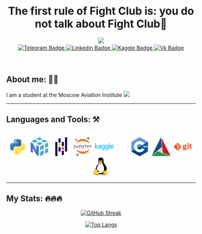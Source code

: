 <div id="header" align="center">
  <h1>The first rule of Fight Club is: you do not talk about Fight Club🤜</h1>
  <img src="https://media.giphy.com/media/v1.Y2lkPTc5MGI3NjExMGdqczBnZ3Y4b3V3ZGd5aWJlbWtsbTc1ajA3NzNhZHh2YTE0M29qeSZlcD12MV9pbnRlcm5hbF9naWZfYnlfaWQmY3Q9Zw/xT77XZrTKOxycjaYvK/giphy.gif" width="400"/>

<div id="badges" align="center">
  <a href="https://t.me/petrkoz">
    <img src="https://img.shields.io/badge/Telegram-blue?logo=telegram&logoColor=white&style=for-the-badge" alt="Telegram Badge"/>
  </a>
  <a href="in/petr-kozyrev-5b08872aa">
    <img src="https://img.shields.io/badge/LinkedIn-white?logo=linkedin&logoColor=blue&style=for-the-badge" alt="Linkedin Badge"/>
  </a>
  <a href="https://www.kaggle.com/petrkozyrev">
    <img src="https://img.shields.io/badge/Kaggle-DCF2F1?logo=kaggle&logoColor=blue&style=for-the-badge" alt="Kaggle Badge"/>
  </a>
  <a href="https://vk.com/petrutch0">
  <img src="https://img.shields.io/badge/Vk-black?logo=vk&logoColor=white&style=for-the-badge" alt="Vk Badge"/>
  </a>
</div>
<br>
  <img src="https://komarev.com/ghpvc/?username=your-github-PetrKozyrrev&style=flat-square&color=blue" alt=""/>
</div>
<!--
<div align="center">
  <img src="https://media.giphy.com/media/VekcnHOwOI5So/giphy.gif" width="800" height="400"/>
</div>
-->



 ## About me: 👨‍💻 
  I am a student at the Moscow Aviation Institute <img src="https://media.giphy.com/media/WUlplcMpOCEmTGBtBW/giphy.gif" width="30">

 ---

## Languages and Tools: ⚒️
<div align="center"><br>
  <img src="https://github.com/devicons/devicon/blob/master/icons/python/python-original.svg" title="Python" alt="Python" width="50" height="50"/>&nbsp;
  <img src="https://github.com/devicons/devicon/blob/master/icons/numpy/numpy-original.svg" title="Numpy" alt="Numpy" width="50" height="50"/>&nbsp;
  <img src="https://github.com/devicons/devicon/blob/master/icons/pandas/pandas-original.svg" title="Pandas" alt="Pandas" width="50" height="50"/>&nbsp;
  <img src="https://github.com/devicons/devicon/blob/master/icons/jupyter/jupyter-original-wordmark.svg" title="Jupyter" alt="Jupyter" width="50" height="50"/>&nbsp;
  <img src="https://github.com/devicons/devicon/blob/master/icons/kaggle/kaggle-original-wordmark.svg" title="Kaggle" alt="Kaggle" width="50" height="50"/>&nbsp;
  &nbsp;&nbsp;&nbsp;&nbsp;&nbsp;&nbsp;&nbsp;&nbsp;
  <img src="https://github.com/devicons/devicon/blob/master/icons/cplusplus/cplusplus-original.svg" title="Cpp" alt="Cpp" width="50" height="50"/>&nbsp;
  <img src="https://github.com/devicons/devicon/blob/master/icons/cmake/cmake-original.svg" title="CMake" alt="CMake" width="50" height="50"/>&nbsp;
  <img src="https://github.com/devicons/devicon/blob/master/icons/git/git-plain-wordmark.svg" title="Git" alt="Git" width="50" height="50"/>&nbsp;
  <img src="https://github.com/devicons/devicon/blob/master/icons/linux/linux-original.svg" title="Linux" alt="Linux" width="50" height="50"/>&nbsp;
</div>

---

## My Stats: 🔥🔥🔥<br>
<div align="center">
  
[![GitHub Streak](http://github-readme-streak-stats.herokuapp.com?user=PetrKozyrrev&theme=dark&background=000000)](https://git.io/streak-stats)

[![Top Langs](https://github-readme-stats.vercel.app/api/top-langs/?username=PetrKozyrrev&layout=compact&theme=vision-friendly-dark)](https://github.com/anuraghazra/github-readme-stats)
</div>
<!--
**PetrKozyrrev/PetrKozyrrev** is a ✨ _special_ ✨ repository because its `README.md` (this file) appears on your GitHub profile.

Here are some ideas to get you started:

- 🔭 I’m currently working on ...
- 🌱 I’m currently learning ...
- 👯 I’m looking to collaborate on ...
- 🤔 I’m looking for help with ...
- 💬 Ask me about ...
- 📫 How to reach me: ...
- 😄 Pronouns: ...
- ⚡ Fun fact: ...
-->
